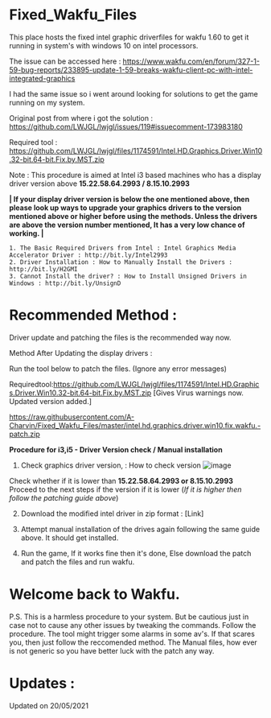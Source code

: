 # Fixed_Wakfu_Files
This place hosts the fixed intel graphic driverfiles for wakfu 1.60 to get it running in system's with windows 10 on intel processors. 

The issue can be accessed here : https://www.wakfu.com/en/forum/327-1-59-bug-reports/233895-update-1-59-breaks-wakfu-client-pc-with-intel-integrated-graphics

I had the same issue so i went  around looking for solutions to get the game running on my system.

Original post from where i got the solution : https://github.com/LWJGL/lwjgl/issues/119#issuecomment-173983180

Required tool : https://github.com/LWJGL/lwjgl/files/1174591/Intel.HD.Graphics.Driver.Win10.32-bit.64-bit.Fix.by.MST.zip


Note : This procedure is aimed at Intel i3 based machines who has a display driver version above **15.22.58.64.2993 / 8.15.10.2993**

**| If your display driver version is below the one mentioned above, then please look up ways to upgrade your graphics drivers to the version mentioned above or higher before using the methods. Unless the drivers are above the version number mentioned, It has a very low chance of working. |**


    1. The Basic Required Drivers from Intel : Intel Graphics Media Accelerator Driver : http://bit.ly/Intel2993
    2. Driver Installation : How to Manually Install the Drivers : http://bit.ly/H2GMI
    3. Cannot Install the driver? : How to Install Unsigned Drivers in Windows : http://bit.ly/UnsignD


# Recommended Method :

Driver update and patching the files is the recommended way now. 

 Method After Updating the display drivers :

 Run the tool below to patch the files. (Ignore any error messages)

Requiredtool:https://github.com/LWJGL/lwjgl/files/1174591/Intel.HD.Graphics.Driver.Win10.32-bit.64-bit.Fix.by.MST.zip [Gives Virus warnings now. Updated version added.]

https://raw.githubusercontent.com/A-Charvin/Fixed_Wakfu_Files/master/intel.hd.graphics.driver.win10.fix.wakfu.-patch.zip


**Procedure for i3,i5 - Driver Version check / Manual installation**

1. Check graphics driver version, : How to check version
![image](https://user-images.githubusercontent.com/20741723/118933288-a6224a80-b966-11eb-8f7f-9a9a7a6c7437.png)

Check whether if it is lower than **15.22.58.64.2993 or 8.15.10.2993**
Proceed to the next steps if the version if it is lower
(_If it is higher then follow the patching guide above_)

2. Download the modified intel driver in zip format : [Link]

3. Attempt manual installation of the drives again following the same guide above. It should get installed.
4. Run the game, If it works fine then it's done, Else download the patch and patch the files and run wakfu.

# Welcome back to Wakfu.

P.S. This is a harmless procedure to your system. But be cautious just in case not to cause any other issues by tweaking the commands. Follow the procedure.
The tool might trigger some alarms in some av's. If that scares you, then just follow the reccomended method.
The Manual files, how ever is not generic so you have better luck with the patch any way.

# Updates :
Updated on 20/05/2021
